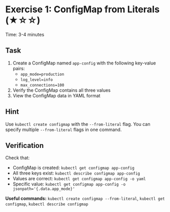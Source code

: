 # Exercise 1: ConfigMap from Literals (★☆☆)

Time: 3-4 minutes

## Task

1. Create a ConfigMap named `app-config` with the following key-value pairs:
   - `app_mode=production`
   - `log_level=info`
   - `max_connections=100`
2. Verify the ConfigMap contains all three values
3. View the ConfigMap data in YAML format

## Hint

Use `kubectl create configmap` with the `--from-literal` flag. You can specify multiple `--from-literal` flags in one command.

## Verification

Check that:

- ConfigMap is created: `kubectl get configmap app-config`
- All three keys exist: `kubectl describe configmap app-config`
- Values are correct: `kubectl get configmap app-config -o yaml`
- Specific value: `kubectl get configmap app-config -o jsonpath='{.data.app_mode}'`

**Useful commands:** `kubectl create configmap --from-literal`, `kubectl get configmap`, `kubectl describe configmap`
